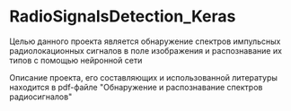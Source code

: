 # RadioSignalsDetection_Keras
Целью данного проекта является обнаружение спектров импульсных радиолокационных сигналов в поле изображения и распознавание их типов с помощью нейронной сети

Описание проекта, его составляющих и использованной литературы находится в pdf-файле "Обнаружение и распознавание спектров радиосигналов"
